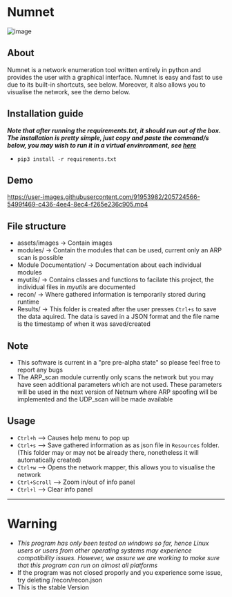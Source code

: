 



# Numnet
![image](https://user-images.githubusercontent.com/91953982/205681154-7d5e7dfb-96ce-4646-a1cd-de8c09ce1827.png)
## About
Numnet is a network enumeration tool written entirely in python and provides the user with a graphical interface. Numnet is easy and fast to use due to its built-in shortcuts, see below. Moreover, it also allows you to visualise the network, see the demo below.

## Installation guide
 ***Note that after running the *requirements.txt*, it should run out of the box. The installation is pretty simple, just copy and paste the command/s below, you may wish to run it in a virtual envinronment, see [here](https://docs.python.org/3/library/venv.html)***
    
-    `pip3 install -r requirements.txt`

## Demo 
https://user-images.githubusercontent.com/91953982/205724566-5499f469-c436-4ee4-8ec4-f265e236c905.mp4

## File structure
- assets/images -> Contain images
- modules/ -> Contain the modules that can be used, current only an ARP scan is possible
- Module Documentation/ -> Documentation about each individual modules
- myutils/ -> Contains classes and functions to facilate  this project, the individual files in *myutils* are documented
- recon/ -> Where gathered information is temporarily stored during runtime
- Results/ -> This folder is created after the user presses `Ctrl+s` to save the data aquired. The data is saved in a JSON format and the file name is the timestamp of when it was saved/created

## Note
- This software is current in a "pre pre-alpha state" so please feel free to report any bugs
- The ARP_scan module currently only scans the network but you may have seen additional parameters which are not used. These parameters will be used in the next version of Netnum where ARP spoofing will be implemented and the UDP_scan  will be made available

## Usage
- `Ctrl+h` --> Causes help menu to pop up
- `Ctrl+s` --> Save gathered information as as json file in `Resources` folder.(This folder may or may not be already there, nonetheless it will automatically created)
- `Ctrl+w` --> Opens the network mapper, this allows you to visualise the network
- `Ctrl+Scroll` --> Zoom in/out of info panel
- `Ctrl+l` --> Clear info panel


---
# Warning
- *This program has only been tested on windows so far, hence Linux users or users from other operating systems may experience compatibility issues. However, we assure we are working to make sure that this program can run on almost all platforms*
- If the program was not closed proporly and you experience some issue, try deleting /recon/recon.json
- This is the stable Version

